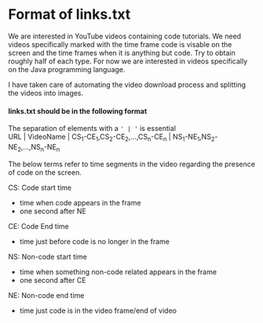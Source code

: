 # Format of links.txt

We are interested in YouTube videos containing code tutorials. We need videos specifically marked with the time frame code is visable on the screen and the time frames when it is anything but code. Try to obtain roughly half of each type. For now we are interested in videos specifically on the Java programming language.

I have taken care of automating the video download process and splitting the videos into images.

#### links.txt should be in the following format
The separation of elements with a ```' | '``` is essential  
URL | VideoName |  CS<sub>1</sub>-CE<sub>1</sub>,CS<sub>2</sub>-CE<sub>2</sub>,...,CS<sub>n</sub>-CE<sub>n</sub> | NS<sub>1</sub>-NE<sub>1</sub>,NS<sub>2</sub>-NE<sub>2</sub>,...,NS<sub>n</sub>-NE<sub>n</sub> 

The below terms refer to time segments in the video regarding the presence of code on the screen.

CS: Code start time
  * time when code appears in the frame  
  * one second after NE  

CE: Code End time  
  * time just before code is no longer in the frame  

NS: Non-code start time
  * time when something non-code related appears in the frame  
  * one second after CE  

NE: Non-code end time  
  * time just code is in the video frame/end of video  

